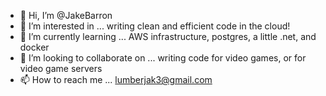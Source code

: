 - 👋 Hi, I’m @JakeBarron
- 👀 I’m interested in ... writing clean and efficient code in the cloud!
- 🌱 I’m currently learning ... AWS infrastructure, postgres, a little .net, and docker
- 💞️ I’m looking to collaborate on ... writing code for video games, or for video game servers
- 📫 How to reach me ... lumberjak3@gmail.com

<!---
JakeBarron/JakeBarron is a ✨ special ✨ repository because its `README.md` (this file) appears on your GitHub profile.
You can click the Preview link to take a look at your changes.
--->
